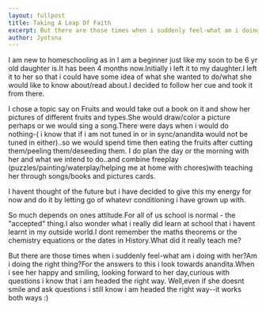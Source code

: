 ```yaml
---
layout: fullpost
title: Taking A Leap Of Faith
excerpt: But there are those times when i suddenly feel-what am i doing with her?Am i doing the right thing?For the answers to this i look towards anandita.When i see her happy and smiling, looking forward to her day,curious with questions i know that i am headed the right way. - Jyotsna
author: Jyotsna
---
```

I am new to homeschooling as in I am a beginner just like my soon to be 6 yr old daughter is.It has been 4 months now.Initially i left it to my daughter.I left it to her so that i could have some idea of what she wanted to do/what she would like to know about/read about.I decided to follow her cue and took it from there.

I chose a topic say on Fruits and would take out a book on it and show her pictures of different fruits and types.She would draw/color a picture perhaps or we would sing a song.There were days when i would do nothing-( i know that if i am not tuned in or in sync/anandita would not be tuned in either)..so we would spend time
then eating the fruits after cutting them/peeling them/deseeding them.
I do plan the day or the morning with her and what we intend to do..and combine freeplay (puzzles/painting/waterplay/helping me at
home with chores)with teaching her through songs/books and pictures cards.

I havent thought of the future but i have decided to give this my energy for now and do it by letting go of whatevr conditioning i have grown up with.

So much depends on ones attitude.For all of us school is normal - the "accepted" thing.I also wonder what i really did learn at school that i havent learnt in my outside world.I dont remember the maths theorems or the chemistry equations or the dates in History.What did it really teach me?

But there are those times when i suddenly feel-what am i doing with her?Am i doing the right thing?For the answers to this i look towards anandita.When i see her happy and smiling, looking forward to her day,curious with questions i know that i am headed the right way.
Well,even if she doesnt smile and ask questions i still know i am headed the right way--it works both ways :)